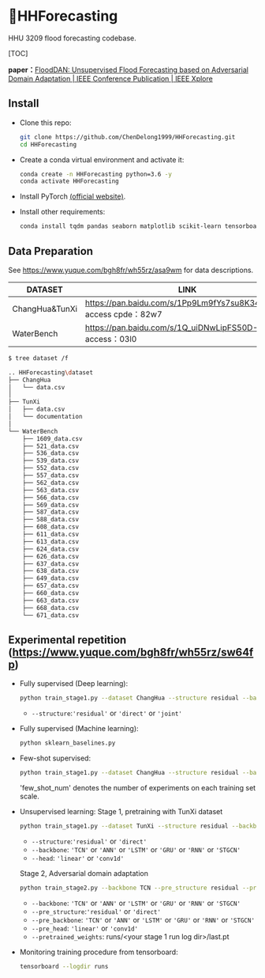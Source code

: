 # 🎉HHForecasting

HHU 3209 flood forecasting codebase.

[TOC]

**paper：**[FloodDAN: Unsupervised Flood Forecasting based on Adversarial Domain Adaptation | IEEE Conference Publication | IEEE Xplore](https://ieeexplore.ieee.org/document/9862723)


## Install

- Clone this repo:

    ```bash
    git clone https://github.com/ChenDelong1999/HHForecasting.git
    cd HHForecasting
    ```
  
- Create a conda virtual environment and activate it:

    ```bash
    conda create -n HHForecasting python=3.6 -y
    conda activate HHForecasting
    ```

- Install PyTorch [(official website)](https://pytorch.org/get-started/locally/).

- Install other requirements:
    ```bash
    conda install tqdm pandas seaborn matplotlib scikit-learn tensorboard -y
    ```

## Data Preparation

See https://www.yuque.com/bgh8fr/wh55rz/asa9wm for data descriptions.

| DATASET        | LINK                                                         |
| -------------- | ------------------------------------------------------------ |
| ChangHua&TunXi | https://pan.baidu.com/s/1Pp9Lm9fYs7su8K34SnTv2w <br/>access cpde：82w7 |
| WaterBench     | https://pan.baidu.com/s/1Q_uiDNwLipFS50D-8I_YiQ <br/>access：03l0 |



```bash
$ tree dataset /f

.. HHForecasting\dataset
├── ChangHua
│   └── data.csv
│
├── TunXi
│   ├── data.csv
│   └── documentation
│       
└── WaterBench
    ├── 1609_data.csv
    ├── 521_data.csv
    ├── 536_data.csv
    ├── 539_data.csv
    ├── 552_data.csv
    ├── 557_data.csv
    ├── 562_data.csv
    ├── 563_data.csv
    ├── 566_data.csv
    ├── 569_data.csv
    ├── 587_data.csv
    ├── 588_data.csv
    ├── 608_data.csv
    ├── 611_data.csv
    ├── 613_data.csv
    ├── 624_data.csv
    ├── 626_data.csv
    ├── 637_data.csv
    ├── 638_data.csv
    ├── 649_data.csv
    ├── 657_data.csv
    ├── 660_data.csv
    ├── 663_data.csv
    ├── 668_data.csv
    └── 671_data.csv
```



## Experimental repetition (https://www.yuque.com/bgh8fr/wh55rz/sw64fp)

- Fully supervised (Deep learning):
  ```bash
  python train_stage1.py --dataset ChangHua --structure residual --backbone TCN --head conv1d
  ```
  - `--structure`:`'residual'` or `'direct'` or `'joint'`

- Fully supervised (Machine learning):
  ```bash
  python sklearn_baselines.py
  ```

- Few-shot supervised:
  ```bash
  python train_stage1.py --dataset ChangHua --structure residual --backbone TCN --head conv1d --few_shot_num 20 --batch_size 16 --N_EPOCH 1000
  ```
  'few_shot_num' denotes the number of experiments on each training set scale. 
  
- Unsupervised learning:
  Stage 1, pretraining with TunXi dataset
  ```bash
  python train_stage1.py --dataset TunXi --structure residual --backbone TCN --head conv1d
  ```
  - `--structure`:`'residual'` or `'direct'`
  - `--backbone`:  `'TCN'` or `'ANN'` or `'LSTM'` or `'GRU'` or `'RNN'` or `'STGCN'`
  - `--head`:  `'linear'` or `'conv1d'`

  Stage 2, Adversarial domain adaptation
  ```bash
  python train_stage2.py --backbone TCN --pre_structure residual --pre_backbone TCN --pre_head conv1d --pretrained_weights runs/<your pretraining run log dir>/last.pt
  ```
  - `--backbone`:  `'TCN'` or `'ANN'` or `'LSTM'` or `'GRU'` or `'RNN'` or `'STGCN'`
  - `--pre_structure`:`'residual'` or `'direct'`
  - `--pre_backbone`:  `'TCN'` or `'ANN'` or `'LSTM'` or `'GRU'` or `'RNN'` or `'STGCN'`
  - `--pre_head`:  `'linear'` or `'conv1d'`
  - `--pretrained_weights`:  runs/<your stage 1 run log dir>/last.pt

- Monitoring training procedure from tensorboard:
  
  ```bash
  tensorboard --logdir runs
  ```

